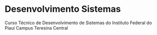 # Desenvolvimento Sistemas
Curso Técnico de Desenvolvimento de Sistemas do Instituto Federal do Piauí Campus Teresina Central
#
 
